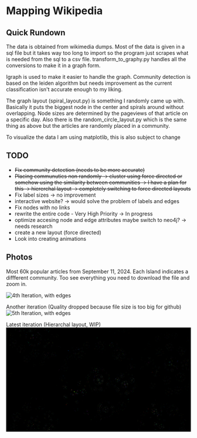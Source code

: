 # Mapping Wikipedia

## Quick Rundown
The data is obtained from wikimedia dumps. Most of the data is given in a sql file but it takes way too long to import so the program just scrapes what is needed from the sql to a csv file. transform_to_graphy.py handles all the conversions to make it in a graph form. 

Igraph is used to make it easier to handle the graph. Community detection is based on the leiden algorithm but needs improvement as the current classification isn't accurate enough to my liking. 

The graph layout (spiral_layout.py) is something I randomly came up with. Basically it puts the biggest node in the center and spirals around without overlapping. Node sizes are determined by the pageviews of that article on a specific day. Also there is the random_circle_layout.py which is the same thing as above but the articles are randomly placed in a community. 

To visualize the data I am using matplotlib, this is also subject to change

## TODO
- ~~Fix community detection (needs to be more accurate)~~
- ~~Placing communuties non randomly -> cluster using force directed or somehow using the similarity between communities -> I have a plan for this -> hiererchal layout -> completely switching to force directed layouts~~
- Fix label sizes -> no improvement 
- interactive website? -> would solve the problem of labels and edges
- Fix nodes with no links 
- rewrite the entire code - Very High Priority -> In progress
- optimize accesing node and edge attributes maybe switch to neo4j? -> needs research
- create a new layout (force directed)
- Look into creating animations


## Photos
Most 60k popular articles from September 11, 2024. Each Island indicates a diffferent community. Too see everything you need to download the file and zoom in.

![4th Iteration, with edges](https://github.com/HalilB84/Map-of-Wiki/blob/main/Images/iteration_4.png)

Another iteration (Quality dropped because file size is too big for github)
![5th Iteration, with edges](https://github.com/HalilB84/Map-of-Wiki/blob/main/Images/iteration_5_lowered.png)

Latest iteration (Hierarchal layout, WIP) 
![6th Iteration, without edges](https://github.com/HalilB84/Map-of-Wiki/blob/main/Images/iteration_6.png)

